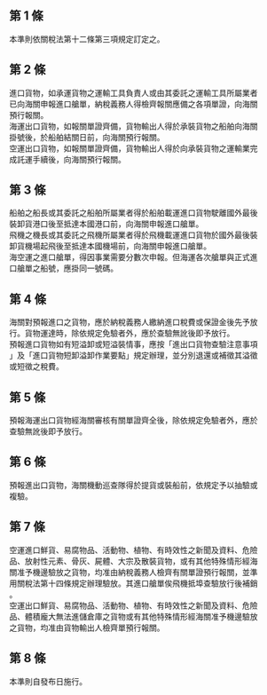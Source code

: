 第 1 條
-------
本準則依關稅法第十二條第三項規定訂定之。

第 2 條
-------
進口貨物，如承運貨物之運輸工具負責人或由其委託之運輸工具所屬業者  
已向海關申報進口艙單，納稅義務人得檢齊報關應備之各項單證，向海關  
預行報關。  
海運出口貨物，如報關單證齊備，貨物輸出人得於承裝貨物之船舶向海關  
掛號後，於船舶結關日前，向海關預行報關。  
空運出口貨物，如報關單證齊備，貨物輸出人得於向承裝貨物之運輸業完  
成託運手續後，向海關預行報關。

第 3 條
-------
船舶之船長或其委託之船舶所屬業者得於船舶載運進口貨物駛離國外最後  
裝卸貨港口後至抵達本國港口前，向海關申報進口艙單。  
飛機之機長或其委託之飛機所屬業者得於飛機載運進口貨物於國外最後裝  
卸貨機場起飛後至抵達本國機場前，向海關申報進口艙單。  
海空運之進口艙單，得因事業需要分數次申報。但海運各次艙單與正式進  
口艙單之船號，應掛同一號碼。

第 4 條
-------
海關對預報進口之貨物，應於納稅義務人繳納進口稅費或保證金後先予放  
行。貨物運達時，除依規定免驗者外，應於查驗無訛後即予放行。  
預報進口貨物如有短溢卸或短溢裝情事，應按「進出口貨物查驗注意事項  
」及「進口貨物短卸溢卸作業要點」規定辦理，並分別退還或補徵其溢徵  
或短徵之稅費。

第 5 條
-------
預報海運出口貨物經海關審核有關單證齊全後，除依規定免驗者外，應於  
查驗無訛後即予放行。

第 6 條
-------
預報進出口貨物，海關機動巡查隊得於提貨或裝船前，依規定予以抽驗或  
複驗。

第 7 條
-------
空運進口鮮貨、易腐物品、活動物、植物、有時效性之新聞及資料、危險  
品、放射性元素、骨灰、屍體、大宗及散裝貨物，或有其他特殊情形經海  
關准予機邊驗放之貨物，均准由納稅義務人檢齊有關單證預行報關，並準  
用關稅法第十四條規定辦理驗放。其進口艙單俟飛機抵埠查驗放行後補銷  
。  
空運出口鮮貨、易腐物品、活動物、植物、有時效性之新聞及資料、危險  
品、體積龐大無法進儲倉庫之貨物或有其他特殊情形經海關准予機邊驗放  
之貨物，均准由貨物輸出人檢齊單預行報關。

第 8 條
-------
本準則自發布日施行。

